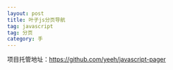 ```yaml
---
layout: post
title: 叶子js分页导航
tag: javascript
tag: 分页
category: 手
---
```

项目托管地址：<a href="https://github.com/yeeh/javascript-pager" title="github" target="_blank">https://github.com/yeeh/javascript-pager</a>
